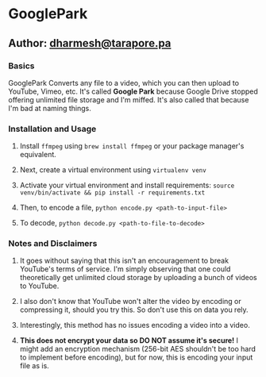 # GooglePark
## Author: <dharmesh@tarapore.pa>


### Basics

GooglePark Converts any file to a video, which you can then upload to YouTube, Vimeo, etc.
It's called **Google Park** because Google Drive stopped offering unlimited file storage and I'm miffed. It's also called that because I'm bad at naming things.

### Installation and Usage

1. Install `ffmpeg` using `brew install ffmpeg` or your package manager's equivalent.

2. Next, create a virtual environment using `virtualenv venv`

3. Activate your virtual environment and install requirements: `source venv/bin/activate && pip install -r requirements.txt`

4. Then, to encode a file, `python encode.py <path-to-input-file>`

5. To decode, `python decode.py <path-to-file-to-decode>`

### Notes and Disclaimers

1. It goes without saying that this isn't an encouragement to break YouTube's terms of service. I'm simply observing that one could theoretically get unlimited cloud storage by uploading a bunch of videos to YouTube.

2. I also don't know that YouTube won't alter the video by encoding or compressing it, should you try this. So don't use this on data you rely.

3. Interestingly, this method has no issues encoding a video into a video.

4. **This does not encrypt your data so DO NOT assume it's secure!** I might add an encryption mechanism (256-bit AES shouldn't be too hard to implement before encoding), but for now, this is encoding your input file as is.
